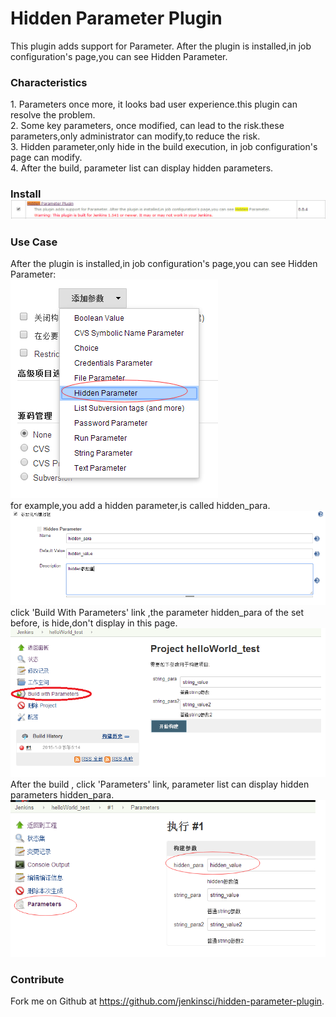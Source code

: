 # Hidden Parameter Plugin

This plugin adds support for Parameter. After the plugin is installed,in
job configuration's page,you can see Hidden Parameter.

### Characteristics 

1\. Parameters once more, it looks bad user experience.this plugin can
resolve the problem.  
2. Some key parameters, once modified, can lead to the risk.these
parameters,only administrator can modify,to reduce the risk.  
3. Hidden parameter,only hide in the build execution, in job
configuration's page can modify.  
4. After the build, parameter list can display hidden parameters.

### Install  ![](docs/images/hidden-parameter-plugin-install.png)

### Use Case

After the plugin is installed,in job configuration's page,you can see
Hidden Parameter:  
![](docs/images/JobConfiguration1.png)  
for example,you add a hidden parameter,is called hidden\_para.  
![](docs/images/JobConfiguration2.png)  
click 'Build With Parameters' link ,the parameter hidden\_para of the
set before, is hide,don't display in this page.   
![](docs/images/JobConfiguration3.png)  
After the build , click 'Parameters' link, parameter list can display
hidden parameters hidden\_para.  
![](docs/images/JobConfiguration4.png)

### Contribute

Fork me on Github
at <https://github.com/jenkinsci/hidden-parameter-plugin>.
